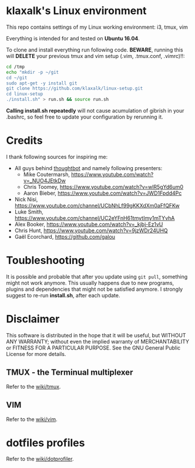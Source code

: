 # klaxalk's Linux environment

This repo contains settings of my Linux working environment: i3, tmux, vim

Everything is intended for and tested on **Ubuntu 16.04**.

To clone and install everything run following code. **BEWARE**, running this will **DELETE** your previous tmux and vim setup (.vim, .tmux.conf, .vimrc)!!:

```bash
cd /tmp
echo "mkdir -p ~/git
cd ~/git
sudo apt-get -y install git
git clone https://github.com/klaxalk/linux-setup.git
cd linux-setup
./install.sh" > run.sh && source run.sh
```
**Calling install.sh repeatedly** will not cause acumulation of gibrish in your .bashrc, so feel free to update your configuration by rerunning it.

# Credits

I thank following sources for inspiring me:

  * All guys behind [thoughtbot](https://www.youtube.com/user/ThoughtbotVideo) and namely following presenters:
    * Mike Coutermarsh, https://www.youtube.com/watch?v=_NUO4JEtkDw
    * Chris Toomey, https://www.youtube.com/watch?v=wlR5gYd6um0
    * Aaron Bieber, https://www.youtube.com/watch?v=JWD1Fpdd4Pc
  * Nick Nisi, https://www.youtube.com/channel/UCbNhLf99gKKXdXm0aFfQFKw
  * Luke Smith, https://www.youtube.com/channel/UC2eYFnH61tmytImy1mTYvhA
  * Alex Booker, https://www.youtube.com/watch?v=_kjbj-Ez1vU
  * Chris Hunt, https://www.youtube.com/watch?v=9jzWDr24UHQ
  * Gaël Ecorchard, https://github.com/galou

# Toubleshooting

It is possible and probable that after you update using ```git pull```, something might not work anymore.
This usually happens due to new programs, plugins and dependencies that might not be satisfied anymore.
I strongly suggest to re-run **install.sh**, after each update.

# Disclaimer

This software is distributed in the hope that it will be useful, but WITHOUT ANY WARRANTY; without even the implied warranty of MERCHANTABILITY or FITNESS FOR A PARTICULAR PURPOSE.
See the GNU General Public License for more details.

## TMUX - the Terminual multiplexer

Refer to the [wiki/tmux](https://github.com/klaxalk/linux-setup/wiki/tmux).

## VIM

Refer to the [wiki/vim](https://github.com/klaxalk/linux-setup/wiki/vim).

# dotfiles profiles

Refer to the [wiki/dotprofiler](https://github.com/klaxalk/linux-setup/wiki/dotprofiler).
